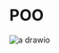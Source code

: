 # POO

![a drawio](https://github.com/jockaplay/POO/assets/74666954/79efb477-f61c-42ad-bb2b-26679f848d45)
